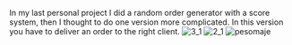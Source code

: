 
In my last personal project I did a random order generator with a score system, then I thought to do one version more complicated. 
In this version you have to deliver an order to the right client.
![3_1](https://github.com/user-attachments/assets/6f38514b-8d8e-45f6-91f8-490f56545fdc)
![2_1](https://github.com/user-attachments/assets/172b3dee-e570-449b-bf64-8dd33eb2f779)
![pesomaje](https://github.com/user-attachments/assets/8052af32-8baf-49a8-9a48-45cf4492928c)
